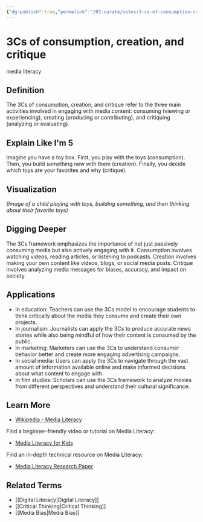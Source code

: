 ```yaml
---
{"dg-publish":true,"permalink":"/02-curate/notes/3-cs-of-consumption-creation-and-critique/","title":"3Cs of consumption, creation, and critique"}
---
```


# 3Cs of consumption, creation, and critique
 media literacy

## **Definition**  
The 3Cs of consumption, creation, and critique refer to the three main activities involved in engaging with media content: consuming (viewing or experiencing), creating (producing or contributing), and critiquing (analyzing or evaluating).

## **Explain Like I'm 5**  
Imagine you have a toy box. First, you play with the toys (consumption). Then, you build something new with them (creation). Finally, you decide which toys are your favorites and why (critique).

## **Visualization**  
*(Image of a child playing with toys, building something, and then thinking about their favorite toys)*

## **Digging Deeper**
The 3Cs framework emphasizes the importance of not just passively consuming media but also actively engaging with it. Consumption involves watching videos, reading articles, or listening to podcasts. Creation involves making your own content like videos, blogs, or social media posts. Critique involves analyzing media messages for biases, accuracy, and impact on society.

## **Applications**  
- In education: Teachers can use the 3Cs model to encourage students to think critically about the media they consume and create their own projects.
- In journalism: Journalists can apply the 3Cs to produce accurate news stories while also being mindful of how their content is consumed by the public.
- In marketing: Marketers can use the 3Cs to understand consumer behavior better and create more engaging advertising campaigns.
- In social media: Users can apply the 3Cs to navigate through the vast amount of information available online and make informed decisions about what content to engage with.
- In film studies: Scholars can use the 3Cs framework to analyze movies from different perspectives and understand their cultural significance.

## **Learn More**  
- [Wikipedia - Media Literacy](https://en.wikipedia.org/wiki/Media_literacy)

Find a beginner-friendly video or tutorial on Media Literacy:
- [Media Literacy for Kids](https://www.youtube.com/watch?v=xX84l2A9qZk)

Find an in-depth technical resource on Media Literacy:
- [Media Literacy Research Paper](https://scholar.google.com/scholar?q=media+literacy+research+paper) 

## **Related Terms**  
- [[Digital Literacy\|Digital Literacy]]
- [[Critical Thinking\|Critical Thinking]]
- [[Media Bias\|Media Bias]]